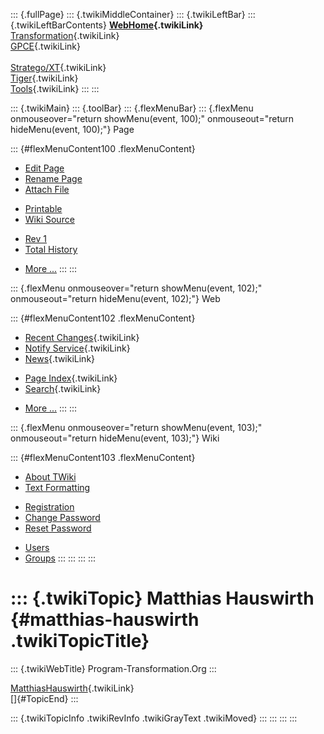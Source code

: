 ::: {.fullPage}
::: {.twikiMiddleContainer}
::: {.twikiLeftBar}
::: {.twikiLeftBarContents}
**[WebHome](WebHome){.twikiLink}**\
[Transformation](../Transform/WebHome){.twikiLink}\
[GPCE](../Gpce/WebHome){.twikiLink}\
\
[Stratego/XT](../Stratego/WebHome){.twikiLink}\
[Tiger](../Tiger/WebHome){.twikiLink}\
[Tools](../Tools/WebHome){.twikiLink}
:::
:::

::: {.twikiMain}
::: {.toolBar}
::: {.flexMenuBar}
::: {.flexMenu onmouseover="return showMenu(event, 100);" onmouseout="return hideMenu(event, 100);"}
Page

::: {#flexMenuContent100 .flexMenuContent}
-   [Edit
    Page](http://www.program-transformation.org/edit/Main/MatthiasHauswirth?t=1536826834)
-   [Rename
    Page](http://www.program-transformation.org/rename/Main/MatthiasHauswirth)
-   [Attach
    File](http://www.program-transformation.org/attach/Main/MatthiasHauswirth)

<!-- -->

-   [Printable](http://www.program-transformation.org/view/Main/MatthiasHauswirth?skin=print.pattern)
-   [Wiki
    Source](http://www.program-transformation.org/view/Main/MatthiasHauswirth?skin=text&raw=on&contenttype=text/plain)

<!-- -->

-   [Rev
    1](http://www.program-transformation.org/view/Main/MatthiasHauswirth?rev=1.1)
-   [Total
    History](http://www.program-transformation.org/rdiff/Main/MatthiasHauswirth)

<!-- -->

-   [More
    \...](http://www.program-transformation.org/oops/Main/MatthiasHauswirth?template=oopsmore&param1=1.1&param2=1.1)
:::
:::

::: {.flexMenu onmouseover="return showMenu(event, 102);" onmouseout="return hideMenu(event, 102);"}
Web

::: {#flexMenuContent102 .flexMenuContent}
-   [Recent Changes](WebChanges){.twikiLink}
-   [Notify Service](WebNotify){.twikiLink}
-   [News](WebNews){.twikiLink}

<!-- -->

-   [Page Index](WebIndex){.twikiLink}
-   [Search](WebSearch){.twikiLink}

<!-- -->

-   [More
    \...](http://www.program-transformation.org/oops/Main/MatthiasHauswirth?template=oopsmore&param1=1.1&param2=1.1)
:::
:::

::: {.flexMenu onmouseover="return showMenu(event, 103);" onmouseout="return hideMenu(event, 103);"}
Wiki

::: {#flexMenuContent103 .flexMenuContent}
-   [About
    TWiki](http://www.program-transformation.org/view/TWiki/WebHome)
-   [Text
    Formatting](http://www.program-transformation.org/view/TWiki/TextFormattingRules)

<!-- -->

-   [Registration](http://www.program-transformation.org/view/TWiki/TWikiRegistration)
-   [Change
    Password](http://www.program-transformation.org/view/TWiki/ChangePassword)
-   [Reset
    Password](http://www.program-transformation.org/view/TWiki/ResetPassword)

<!-- -->

-   [Users](http://www.program-transformation.org/view/Main/TWikiUsers)
-   [Groups](http://www.program-transformation.org/view/Main/TWikiGroups)
:::
:::
:::
:::

::: {.twikiTopic}
Matthias Hauswirth {#matthias-hauswirth .twikiTopicTitle}
==================

::: {.twikiWebTitle}
Program-Transformation.Org
:::

[MatthiasHauswirth](MatthiasHauswirth){.twikiLink}\
[]{#TopicEnd}
:::

::: {.twikiTopicInfo .twikiRevInfo .twikiGrayText .twikiMoved}
:::
:::
:::
:::
